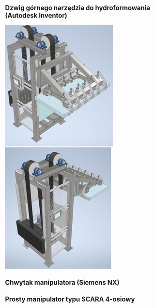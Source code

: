 ## Dzwig górnego narzędzia do hydroformowania (Autodesk Inventor)

<a href="Summary/images/dzwig1.png"><img src="images/dzwig1.png" style="height:400px"></a>
<a href="images/dzwig2.png"><img src="images/dzwig2.png" style="height:400px"></a>


## Chwytak manipulatora (Siemens NX)



## Prosty manipulator typu SCARA 4-osiowy

